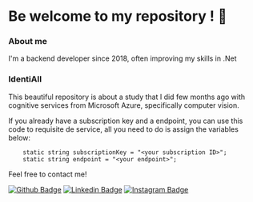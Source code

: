 <p style="text-align: center;"><h1> Be welcome to my repository ! 🤘 </h1></p>


### About me
I'm a backend developer since 2018, often improving my skills in .Net

### IdentiAll

This beautiful repository is about a study that I did few months ago with cognitive services from Microsoft Azure, specifically computer vision.

If you already have a subscription key and a endpoint, you can use this code to requisite de service, all you need to do is assign the variables below:


        static string subscriptionKey = "<your subscription ID>";
        static string endpoint = "<your endpoint>";        
        


Feel free to contact me!

[![Github Badge](https://img.shields.io/badge/GitHub-100000?style=for-the-badge&logo=github&logoColor=white&link=https://github.com/Jonas-Ribeiro)](https://github.com/Jonas-Ribeiro)
[![Linkedin Badge](https://img.shields.io/badge/LinkedIn-0077B5?style=for-the-badge&logo=linkedin&logoColor=white&link=https://www.linkedin.com/in/jonasaribeiro/)](https://www.linkedin.com/in/jonasaribeiro/)
[![Instagram Badge](https://img.shields.io/badge/Instagram-E4405F?style=for-the-badge&logo=instagram&logoColor=white&link=https://www.instagram.com/j.aribeiro/)](https://www.instagram.com/j.aribeiro/)
